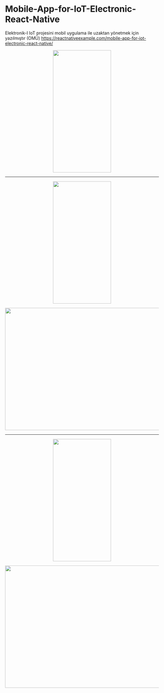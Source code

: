 # Mobile-App-for-IoT-Electronic-React-Native
Elektronik-I IoT projesini mobil uygulama ile uzaktan yönetmek için yazılmıştır (OMÜ)
https://reactnativeexample.com/mobile-app-for-iot-electronic-react-native/
<br/>

<p align="center">
<img src="https://raw.githubusercontent.com/sametcp/Mobile-App-for-IoT-Electronic-React-Native/main/public/Login.jpg" width="190" height="400">

*******************************************************************************************************
  
<p align="center">
<img src="https://raw.githubusercontent.com/sametcp/Mobile-App-for-IoT-Electronic-React-Native/main/public/UygulamaKapali.jpg" width="190" height="400">
<p align="center">
<img src="https://raw.githubusercontent.com/sametcp/Mobile-App-for-IoT-Electronic-React-Native/main/public/ArduinoKapali.jpg" width="670" height="400">
  
*******************************************************************************************************
  
<p align="center">
<img src="https://raw.githubusercontent.com/sametcp/Mobile-App-for-IoT-Electronic-React-Native/main/public/UygulamaAcik.jpg" width="190" height="400">
<p align="center">
<img src="https://raw.githubusercontent.com/sametcp/Mobile-App-for-IoT-Electronic-React-Native/main/public/ArduinoAcik.jpg" width="670" height="400">
  
